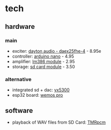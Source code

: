 # tech

## hardware

### main

- exciter: [dayton audio - daex25fhe-4](https://www.soundimports.eu/en/dayton-audio-daex25fhe-4.html) - 8.95e
- controller: [arduino nano](
https://www.ebay.de/itm/Nano-ATmega-328-Board-CH340-USB-Chip-Arduino-Kompatibel/252742123829
) - 4.95
- amplifier: [lm386 module](
https://www.ebay.de/itm/Nano-ATmega-328-Board-CH340-USB-Chip-Arduino-Kompatibel/252742123829
) - 2.95
- storage: [sd card module](
https://www.ebay.de/itm/Nano-ATmega-328-Board-CH340-USB-Chip-Arduino-Kompatibel/252742123829
) - 3.50

### alternative

- integrated sd + dac: [yx5300](https://www.ebay.de/itm/YX5300-MP3-Musik-Player-Modul-Serial-UART-TTL-Module-Arduino-Raspberry-YX6300/253998552373?hash=item3b237e5535:g:0MMAAOSwWIJb-t2i)
- esp32 board: [wemos pro](https://docs.wemos.cc/en/latest/d32/d32_pro.html)

## software

- playback of WAV files from SD Card: [TMRpcm](https://github.com/TMRh20/TMRpcm)
